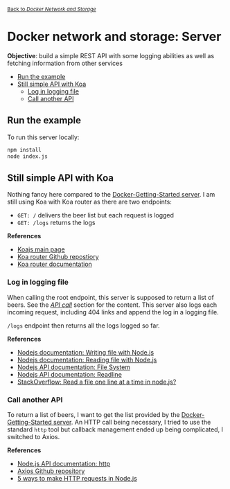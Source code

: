 <sub>[Back to _Docker Network and Storage_](../README.md)</sub>

# Docker network and storage: Server <!-- omit in toc -->

**Objective**: build a simple REST API with some logging abilities as well as fetching information from other services

- [Run the example](#run-the-example)
- [Still simple API with Koa](#still-simple-api-with-koa)
  - [Log in logging file](#log-in-logging-file)
  - [Call another API](#call-another-api)

## Run the example

To run this server locally:

```sh
npm install
node index.js
```

## Still simple API with Koa

Nothing fancy here compared to the [Docker-Getting-Started server](../../docker-getting-started/server/README.md). I am still using Koa with Koa router as there are two endpoints:

- `GET: /` delivers the beer list but each request is logged
- `GET: /logs` returns the logs

**References**

- [Koajs main page](https://koajs.com/)
- [Koa router Github repostiory](https://github.com/koajs/router)
- [Koa router documentation](https://github.com/koajs/router/blob/master/API.md#module_koa-router--Router+get%7Cput%7Cpost%7Cpatch%7Cdelete%7Cdel)

### Log in logging file

When calling the root endpoint, this server is supposed to return a list of beers. See the [_API call_](#call-another-api) section for the content. This server also logs each incoming request, including 404 links and append the log in a logging file.

`/logs` endpoint then returns all the logs logged so far.

**References**

- [Nodejs documentation: Writing file with Node.js](https://nodejs.dev/writing-files-with-nodejs/#append-to-a-file)
- [Nodejs documentation: Reading file with Node.js](https://nodejs.dev/reading-files-with-nodejs)
- [Nodejs API documentation: File System](https://nodejs.org/api/fs.html)
- [Nodejs API documentation: Readline](https://nodejs.org/api/readline.html)
- [StackOverflow: Read a file one line at a time in node.js?](https://stackoverflow.com/a/32599033/4906586)

### Call another API

To return a list of beers, I want to get the list provided by the [Docker-Getting-Started server](../../docker-getting-started/server/README.md). An HTTP call being necessary, I tried to use the standard `http` tool but callback management ended up being complicated, I switched to Axios.

**References**

- [Node.js API documentation: http](https://nodejs.org/api/http.html)
- [Axios Github repository](https://github.com/axios/axios)
- [5 ways to make HTTP requests in Node.js](https://www.twilio.com/blog/2017/08/http-requests-in-node-js.html)
